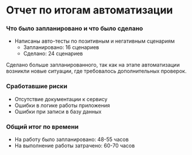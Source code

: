 # Отчет по итогам автоматизации

### Что было запланировано и что было сделано

- Написаны авто-тесты по позитивным и негативным сценариям
  - Запланировано: 16 сценариев
  - Сделано: 24 сценариев
  
Сделано больше запланированного, так как на этапе автоматизации возникли новые ситуации, где требовалось дополнительных проверок.

### Сработавшие риски

- Отсутствие документации к сервису
- Ошибки в логике работы приложения
- Ошибки при записи в базу данных

### Общий итог по времени

- На работу было запланировано: 48-55 часов
- На выполнение работы затрачено: 60-70 часов
